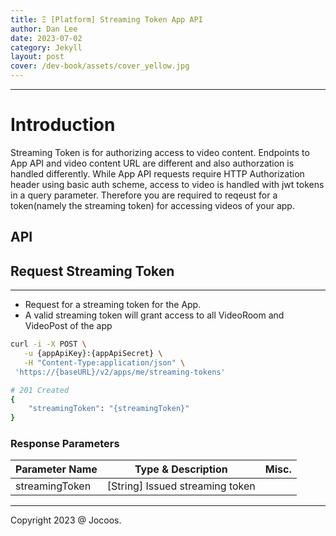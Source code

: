 ```yaml
---
title: Ξ [Platform] Streaming Token App API
author: Dan Lee
date: 2023-07-02
category: Jekyll
layout: post
cover: /dev-book/assets/cover_yellow.jpg
---
```


-------------
# Introduction

Streaming Token is for authorizing access to video content. Endpoints to App API and video content URL are different and also authorzation is handled differently. While App API requests require HTTP Authorization header using basic auth scheme, access to video is handled with jwt tokens in a query parameter. Therefore you are required to reqeust for a token(namely the streaming token) for accessing videos of your app.

## API

## Request Streaming Token

---

- Request for a streaming token for the App.
- A valid streaming token will grant access to all VideoRoom and VideoPost of the app

```bash
curl -i -X POST \
   -u {appApiKey}:{appApiSecret} \
   -H "Content-Type:application/json" \
 'https://{baseURL}/v2/apps/me/streaming-tokens'

# 201 Created
{
    "streamingToken": "{streamingToken}"
}
```

### Response Parameters

| Parameter Name | Type & Description | Misc. |
| --- | --- | --- |
| streamingToken | [String] Issued streaming token |  |

-------------
Copyright 2023 @ Jocoos.